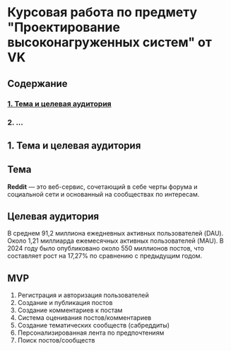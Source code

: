 # Курсовая работа по предмету "Проектирование высоконагруженных систем" от VK

## Содержание
### [1. Тема и целевая аудитория](#first)
### 2. ...

<a name="first"></a>
## 1. Тема и целевая аудитория

## Тема
  **Reddit** — это веб-сервис, сочетающий в себе черты форума и социальной сети и основанный на сообществах по интересам.

## Целевая аудитория
  В среднем 91,2 миллиона ежедневных активных пользователей (DAU).
  Около 1,21 миллиарда ежемесячных активных пользователей (MAU).
  В 2024 году было опубликовано около 550 миллионов постов, что составляет рост на 17,27% по сравнению с предыдущим годом.

## MVP
  1. Регистрация и авторизация пользователей
  2. Создание и публикация постов 
  3. Создание комментариев к постам
  4. Система оценивания постов/комментариев
  5. Создание тематических сообществ (сабреддиты)
  6. Персонализированная лента по предпочтениям
  7. Поиск постов/сообществ
